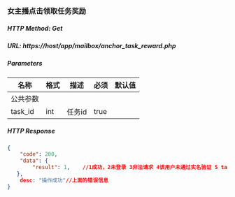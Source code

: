 ### 女主播点击领取任务奖励

##### HTTP Method: Get
##### URL: https://host/app/mailbox/anchor_task_reward.php

#####  Parameters
名称|格式|描述|必须|默认值
---|---|---|---|---
公共参数||||
task_id|int|任务id|true|
##### HTTP Response
```json
{
    "code": 200,
    "data": {
        "result": 1,    //1成功，2未登录 3非法请求 4该用户未通过实名验证 5 task_id 与 用户id 不一致 6 该任务未完成或已经被领取了 7生成收入流水失败 8任务状态修改失败
   },
    desc: "操作成功"//上面的错误信息
}
```